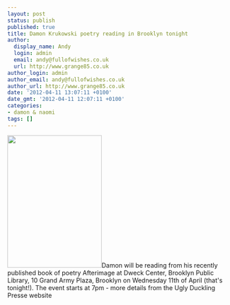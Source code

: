 ```yaml
---
layout: post
status: publish
published: true
title: Damon Krukowski poetry reading in Brooklyn tonight
author:
  display_name: Andy
  login: admin
  email: andy@fullofwishes.co.uk
  url: http://www.grange85.co.uk
author_login: admin
author_email: andy@fullofwishes.co.uk
author_url: http://www.grange85.co.uk
date: '2012-04-11 13:07:11 +0100'
date_gmt: '2012-04-11 12:07:11 +0100'
categories:
- damon & naomi
tags: []
---
```

<p><img src="http://www.fullofwishes.co.uk/wp/wp-content/uploads/2011/09/afterimage_72dpi-213x300.jpg" alt="" title="Afterimage by Damon Krukowski" width="213" height="300" class="alignright size-medium wp-image-2225" />Damon will be reading from his recently published book of poetry Afterimage at Dweck Center, Brooklyn Public Library, 10 Grand Army Plaza, Brooklyn on Wednesday 11th of April (that's tonight!). The event starts at 7pm - more details from the <span class="removed_link" title="http://www.uglyducklingpresse.org/contact/list/event/event/jill-magi-damon-krukowski-and-catherine-taylor/?utm_source=twitterfeed&utm_medium=twitter">Ugly Duckling Presse website</span></p>
